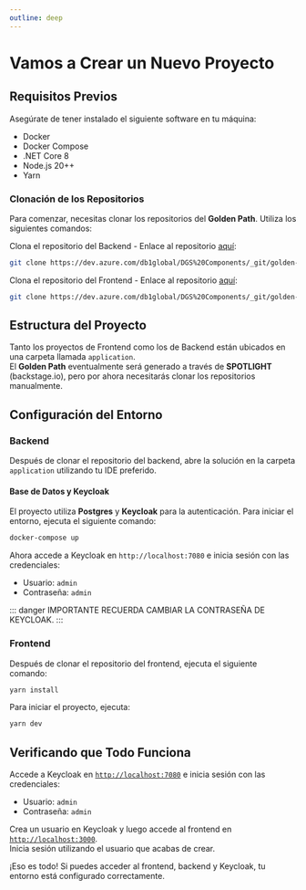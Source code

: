 ```yaml
---
outline: deep
---
```


# Vamos a Crear un Nuevo Proyecto

## Requisitos Previos

Asegúrate de tener instalado el siguiente software en tu máquina:

- Docker
- Docker Compose
- .NET Core 8
- Node.js 20++
- Yarn

### Clonación de los Repositorios

Para comenzar, necesitas clonar los repositorios del **Golden Path**. Utiliza los siguientes comandos:

Clona el repositorio del Backend - Enlace al repositorio [aquí](https://dev.azure.com/db1global/DGS%20Components/_git/golden-path-backend):

```bash
git clone https://dev.azure.com/db1global/DGS%20Components/_git/golden-path-backend
```

Clona el repositorio del Frontend - Enlace al repositorio [aquí](https://dev.azure.com/db1global/DGS%20Components/_git/golden-path-frontend):

```bash
git clone https://dev.azure.com/db1global/DGS%20Components/_git/golden-path-frontend
```

## Estructura del Proyecto

Tanto los proyectos de Frontend como los de Backend están ubicados en una carpeta llamada `application`.  
El **Golden Path** eventualmente será generado a través de **SPOTLIGHT** (backstage.io), pero por ahora necesitarás clonar los repositorios manualmente.

## Configuración del Entorno

### Backend

Después de clonar el repositorio del backend, abre la solución en la carpeta `application` utilizando tu IDE preferido.

#### Base de Datos y Keycloak

El proyecto utiliza **Postgres** y **Keycloak** para la autenticación. Para iniciar el entorno, ejecuta el siguiente comando:

```bash
docker-compose up
```

Ahora accede a Keycloak en `http://localhost:7080` e inicia sesión con las credenciales:

- Usuario: `admin`
- Contraseña: `admin`

<!-- Alerta -->

::: danger IMPORTANTE
RECUERDA CAMBIAR LA CONTRASEÑA DE KEYCLOAK.
:::

### Frontend

Después de clonar el repositorio del frontend, ejecuta el siguiente comando:

```bash
yarn install
```

Para iniciar el proyecto, ejecuta:

```bash
yarn dev
```

## Verificando que Todo Funciona

Accede a Keycloak en [`http://localhost:7080`](http://localhost:7080) e inicia sesión con las credenciales:

- Usuario: `admin`
- Contraseña: `admin`

Crea un usuario en Keycloak y luego accede al frontend en [`http://localhost:3000`](http://localhost:3000).  
Inicia sesión utilizando el usuario que acabas de crear.

¡Eso es todo! Si puedes acceder al frontend, backend y Keycloak, tu entorno está configurado correctamente.
